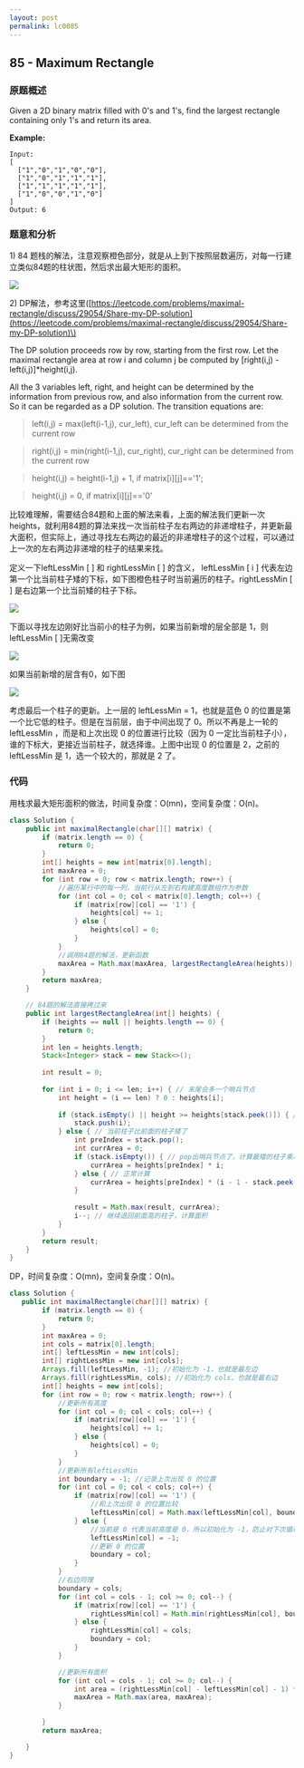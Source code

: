 ```yaml
---
layout: post
permalink: lc0085
---
```


## 85 - Maximum Rectangle

### 原题概述

Given a 2D binary matrix filled with 0's and 1's, find the largest rectangle containing only 1's and return its area.

**Example:**

```text
Input:
[
  ["1","0","1","0","0"],
  ["1","0","1","1","1"],
  ["1","1","1","1","1"],
  ["1","0","0","1","0"]
]
Output: 6
```

### 题意和分析

1\) 84 题栈的解法，注意观察橙色部分，就是从上到下按照层数遍历，对每一行建立类似84题的柱状图，然后求出最大矩形的面积。



![](../../.gitbook/assets/image%20%2889%29.png)

2\) DP解法，参考这里\([https://leetcode.com/problems/maximal-rectangle/discuss/29054/Share-my-DP-solution](https://leetcode.com/problems/maximal-rectangle/discuss/29054/Share-my-DP-solution)\) 

The DP solution proceeds row by row, starting from the first row. Let the maximal rectangle area at row i and column j be computed by \[right\(i,j\) - left\(i,j\)\]\*height\(i,j\).

All the 3 variables left, right, and height can be determined by the information from previous row, and also information from the current row. So it can be regarded as a DP solution. The transition equations are:

> left\(i,j\) = max\(left\(i-1,j\), cur\_left\), cur\_left can be determined from the current row

> right\(i,j\) = min\(right\(i-1,j\), cur\_right\), cur\_right can be determined from the current row

> height\(i,j\) = height\(i-1,j\) + 1, if matrix\[i\]\[j\]=='1';

> height\(i,j\) = 0, if matrix\[i\]\[j\]=='0'

比较难理解，需要结合84题和上面的解法来看，上面的解法我们更新一次 heights，就利用84题的算法来找一次当前柱子左右两边的非递增柱子，并更新最大面积，但实际上，通过寻找左右两边的最近的非递增柱子的这个过程，可以通过上一次的左右两边非递增的柱子的结果来找。

定义一下leftLessMin \[ \] 和 rightLessMin \[ \] 的含义， leftLessMin \[ i \] 代表左边第一个比当前柱子矮的下标，如下图橙色柱子时当前遍历的柱子。rightLessMin \[ \] 是右边第一个比当前矮的柱子下标。

![](../../.gitbook/assets/image%20%2874%29.png)

下面以寻找左边刚好比当前小的柱子为例，如果当前新增的层全部是 1，则leftLessMin \[ \]无需改变

![](../../.gitbook/assets/image%20%2871%29.png)

如果当前新增的层含有0，如下图

![](../../.gitbook/assets/image%20%2880%29.png)

考虑最后一个柱子的更新。上一层的 leftLessMin = 1，也就是蓝色 0 的位置是第一个比它低的柱子。但是在当前层，由于中间出现了 0。所以不再是上一轮的 leftLessMin ，而是和上次出现 0 的位置进行比较（因为 0 一定比当前柱子小），谁的下标大，更接近当前柱子，就选择谁。上图中出现 0 的位置是 2，之前的 leftLessMin 是 1，选一个较大的，那就是 2 了。

### 代码

用栈求最大矩形面积的做法，时间复杂度：O\(mn\)，空间复杂度：O\(n\)。

```java
class Solution {
    public int maximalRectangle(char[][] matrix) {
        if (matrix.length == 0) {
            return 0;
        }
        int[] heights = new int[matrix[0].length];
        int maxArea = 0;
        for (int row = 0; row < matrix.length; row++) {
            //遍历某行中的每一列，当前行从左到右构建高度数组作为参数
            for (int col = 0; col < matrix[0].length; col++) {
                if (matrix[row][col] == '1') {
                    heights[col] += 1;
                } else {
                    heights[col] = 0;
                }
            }
            //调用84题的解法，更新函数
            maxArea = Math.max(maxArea, largestRectangleArea(heights));
        }
        return maxArea;
    }

    // 84题的解法直接拷过来
    public int largestRectangleArea(int[] heights) {
        if (heights == null || heights.length == 0) {
            return 0;
        }
        int len = heights.length;
        Stack<Integer> stack = new Stack<>();
        
        int result = 0;
        
        for (int i = 0; i <= len; i++) { // 末尾会多一个哨兵节点
            int height = (i == len) ? 0 : heights[i];
            
            if (stack.isEmpty() || height >= heights[stack.peek()]) { // 单调递增，入栈
                stack.push(i);
            } else { // 当前柱子比前面的柱子矮了
                int preIndex = stack.pop();
                int currArea = 0;
                if (stack.isEmpty()) { // pop出哨兵节点了，计算最矮的柱子乘以所有柱子数目的面积
                    currArea = heights[preIndex] * i;
                } else { // 正常计算
                    currArea = heights[preIndex] * (i - 1 - stack.peek());
                }
                
                result = Math.max(result, currArea);
                i--; // 继续退回前面高的柱子，计算面积
            }
        }
        return result;
    }
}
```

DP，时间复杂度：O\(mn\)，空间复杂度：O\(n\)。

```java
class Solution {
   public int maximalRectangle(char[][] matrix) {
        if (matrix.length == 0) {
            return 0;
        }
        int maxArea = 0;
        int cols = matrix[0].length;
        int[] leftLessMin = new int[cols];
        int[] rightLessMin = new int[cols];
        Arrays.fill(leftLessMin, -1); //初始化为 -1，也就是最左边
        Arrays.fill(rightLessMin, cols); //初始化为 cols，也就是最右边
        int[] heights = new int[cols];
        for (int row = 0; row < matrix.length; row++) {
            //更新所有高度
            for (int col = 0; col < cols; col++) {
                if (matrix[row][col] == '1') {
                    heights[col] += 1;
                } else {
                    heights[col] = 0;
                }
            }
            //更新所有leftLessMin
            int boundary = -1; //记录上次出现 0 的位置
            for (int col = 0; col < cols; col++) {
                if (matrix[row][col] == '1') {
                    //和上次出现 0 的位置比较
                    leftLessMin[col] = Math.max(leftLessMin[col], boundary);
                } else {
                    //当前是 0 代表当前高度是 0，所以初始化为 -1，防止对下次循环的影响
                    leftLessMin[col] = -1; 
                    //更新 0 的位置
                    boundary = col;
                }
            }
            //右边同理
            boundary = cols;
            for (int col = cols - 1; col >= 0; col--) {
                if (matrix[row][col] == '1') {
                    rightLessMin[col] = Math.min(rightLessMin[col], boundary);
                } else {
                    rightLessMin[col] = cols;
                    boundary = col;
                }
            }

            //更新所有面积
            for (int col = cols - 1; col >= 0; col--) {
                int area = (rightLessMin[col] - leftLessMin[col] - 1) * heights[col];
                maxArea = Math.max(area, maxArea);
            }

        }
        return maxArea;

    }
}
```

